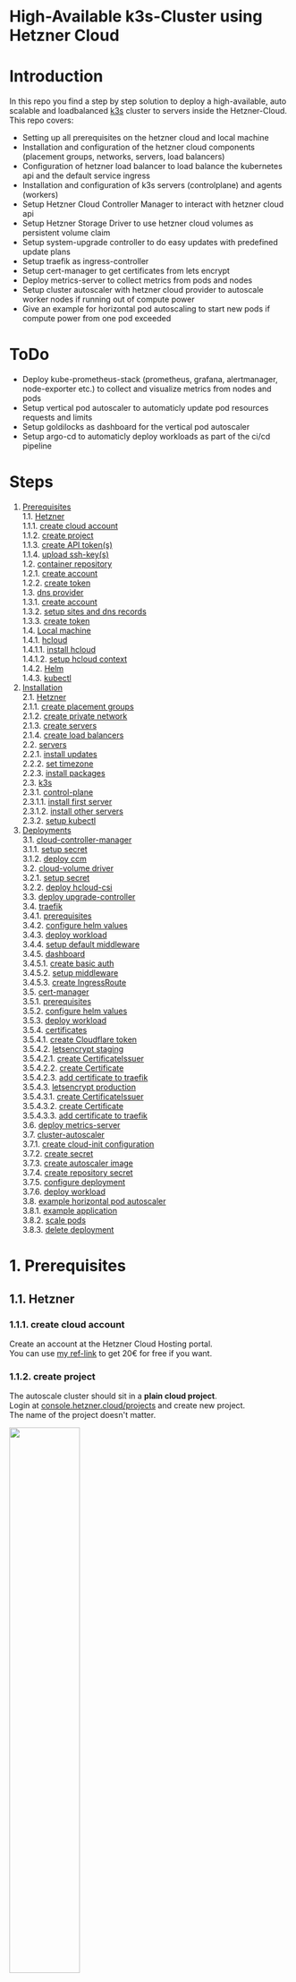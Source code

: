 # High-Available k3s-Cluster using Hetzner Cloud

# Introduction
In this repo you find a step by step solution to deploy a high-available, auto scalable and loadbalanced [k3s](https://k3s.io/) cluster to servers inside the Hetzner-Cloud.  
This repo covers:
* Setting up all prerequisites on the hetzner cloud and local machine
* Installation and configuration of the hetzner cloud components (placement groups, networks, servers, load balancers)
* Configuration of hetzner load balancer to load balance the kubernetes api and the default service ingress
* Installation and configuration of k3s servers (controlplane) and agents (workers)
* Setup Hetzner Cloud Controller Manager to interact with hetzner cloud api
* Setup Hetzner Storage Driver to use hetzner cloud volumes as persistent volume claim
* Setup system-upgrade controller to do easy updates with predefined update plans
* Setup traefik as ingress-controller
* Setup cert-manager to get certificates from lets encrypt
* Deploy metrics-server to collect metrics from pods and nodes
* Setup cluster autoscaler with hetzner cloud provider to autoscale worker nodes if running out of compute power
* Give an example for horizontal pod autoscaling to start new pods if compute power from one pod exceeded

# ToDo
* Deploy kube-prometheus-stack (prometheus, grafana, alertmanager, node-exporter etc.) to collect and visualize metrics from nodes and pods
* Setup vertical pod autoscaler to automaticly update pod resources requests and limits
* Setup goldilocks as dashboard for the vertical pod autoscaler
* Setup argo-cd to automaticly deploy workloads as part of the ci/cd pipeline

# Steps
1. [Prerequisites](#1-prerequisites)  
1.1. [Hetzner](#11-hetzner)  
1.1.1. [create cloud account](#111-create-cloud-account)  
1.1.2. [create project](#112-create-project)  
1.1.3. [create API token(s)](#113-create-api-tokens)  
1.1.4. [upload ssh-key(s)](#113-upload-ssh-keys)  
1.2. [container repository](#12-container-repository)  
1.2.1. [create account](#121-create-account)  
1.2.2. [create token](#122-create-token)  
1.3. [dns provider](#13-dns-provider)  
1.3.1. [create account](#131-create-account)  
1.3.2. [setup sites and dns records](#132-setup-sites-and-dns-records)  
1.3.3. [create token](#133-create-token)  
1.4. [Local machine](#14-local-machine)  
1.4.1. [hcloud](#141-hcloud)  
1.4.1.1. [install hcloud](#1411-install-hcloud)  
1.4.1.2. [setup hcloud context](#1412-setup-hcloud-context)  
1.4.2. [Helm](#142-helm)  
1.4.3. [kubectl](#143-kubectl)  
2. [Installation](#2-installation)  
2.1. [Hetzner](#21-hetzner)  
2.1.1. [create placement groups](#211-create-placement-groups)  
2.1.2. [create private network](#212-create-private-network)  
2.1.3. [create servers](#213-create-servers)  
2.1.4. [create load balancers](#214-create-load-balancers)  
2.2. [servers](#22-servers)  
2.2.1. [install updates](#221-install-updates)  
2.2.2. [set timezone](#222-set-timezone)  
2.2.3. [install packages](#223-install-packages)  
2.3. [k3s](#23-k3s)  
2.3.1. [control-plane](#231-control-plane)  
2.3.1.1. [install first server](#2311-install-first-server)  
2.3.1.2. [install other servers](#2312-install-other-servers)  
2.3.2. [setup kubectl](#232-setup-kubectl)  
3. [Deployments](#3-deployments)  
3.1. [cloud-controller-manager](#31-cloud-controller-manager)  
3.1.1. [setup secret](#311-setup-secret)  
3.1.2. [deploy ccm](#312-deploy-ccm)  
3.2. [cloud-volume driver](#32-cloud-volume-driver)  
3.2.1. [setup secret](#321-setup-secret)  
3.2.2. [deploy hcloud-csi](#322-deploy-hcloud-csi)  
3.3. [deploy upgrade-controller](#33-deploy-upgrade-controller)  
3.4. [traefik](#34-traefik)  
3.4.1. [prerequisites](#341-prerequisites)  
3.4.2. [configure helm values](#342-configure-helm-values)  
3.4.3. [deploy workload](#343-deploy-workload)  
3.4.4. [setup default middleware](#344-setup-default-middleware)  
3.4.5. [dashboard](#345-dashboard)  
3.4.5.1. [create basic auth](#3451-create-basic-auth)  
3.4.5.2. [setup middleware](#3452-setup-middleware)  
3.4.5.3. [create IngressRoute](#34543-create-ingressroute)  
3.5. [cert-manager](#35-cert-manager)  
3.5.1. [prerequisites](#351-prerequisites)  
3.5.2. [configure helm values](#352-configure-helm-values)  
3.5.3. [deploy workload](#353-deploy-workload)  
3.5.4. [certificates](#354-certificates)  
3.5.4.1. [create Cloudflare token](#3541-create-cloudflare-token)  
3.5.4.2. [letsencrypt staging](#3542-letsencrypt-staging)  
3.5.4.2.1. [create CertificateIssuer](#35421-create-certificateissuer)  
3.5.4.2.2. [create Certificate](#35422-create-certificate)  
3.5.4.2.3. [add certificate to traefik](#35423-add-certificate-to-traefik)  
3.5.4.3. [letsencrypt production](#3543-letsencrypt-production)  
3.5.4.3.1. [create CertificateIssuer](#35431-create-certificateissuer)  
3.5.4.3.2. [create Certificate](#35432-create-certificate)  
3.5.4.3.3. [add certificate to traefik](#35433-add-certificate-to-traefik)  
3.6. [deploy metrics-server](#36-deploy-metrics-server)  
3.7. [cluster-autoscaler](#37-cluster-autoscaler)  
3.7.1. [create cloud-init configuration](#371-create-cloud-init-configuration)  
3.7.2. [create secret](#372-create-secret)  
3.7.3. [create autoscaler image](#373-create-autoscaler-image)  
3.7.4. [create repository secret](#374-create-repository-secret)  
3.7.5. [configure deployment](#375-configure-deployment)  
3.7.6. [deploy workload](#376-deploy-workload)  
3.8. [example horizontal pod autoscaler](#38-example-horizontal-pod-autoscaler)  
3.8.1. [example application](#381-example-application)  
3.8.2. [scale pods](#382-scale-pods)  
3.8.3. [delete deployment](#383-delete-deployment)  

# 1. Prerequisites
## 1.1. Hetzner
### 1.1.1. create cloud account
Create an account at the Hetzner Cloud Hosting portal.  
You can use [my ref-link](https://hetzner.cloud/?ref=QVP9EsLHwtNY) to get 20€ for free if you want. 

### 1.1.2. create project
The autoscale cluster should sit in a **plain cloud project**.  
Login at [console.hetzner.cloud/projects](https://console.hetzner.cloud/projects) and create new project.  
The name of the project doesn't matter.  

<img src="./docs/img/112-create-project.png" width=50%>

### 1.1.3. create API token(s)
Open the project and go to security and the api-tokens tab.  
Here you have to create **at least one api-token**.  
I created several ones to keep the different services seperated and logged what which service does. 
I created the following tokens:
* `hcloud-cli` (used for hcloud cli application on local machine)
* `hcloud-csi` (used for persistent volume driver)
* `ccm` (used for cloud-controller-manager)
* `cluster-autoscaler` (used for cluster autoscaler)  

All tokens need read and write access.  
Save them in a **secure place** you will need them later and cant view them another time inside the webpanel.

<img src="./docs/img/113-create-api-tokens.png" width=50%>

### 1.1.4. upload ssh-key(s)
Stay inside the security part of the hetzner webinterface and open the tab for the ssh-keys.  
Click add to upload your ssh-key(s). Paste your public key to the window.  
They will be later added to the servers when we create them. 
If you want to create a new ssh-key you can use `ssh-keygen`. 

## 1.2. container repository
You need an account at a container repository. You can use for example the [docker-hub](https://hub.docker.com/) or the [github-container-repository]().  
In this example, I will use the docker-hub. 

### 1.2.1. create account
First, create an account at your container-repository provider.  
If you want to use a docker-hub account, you can register [here](https://hub.docker.com/signup).

<img src="./docs/img/121-create-account.png" width=30%>

### 1.2.2. create token
If you want to use private repositories you have to create an access token to pull the private images from the kubernetes host.  

If you use docker, move to your [security-profile-page](https://hub.docker.com/settings/security) and create an access-token.  
You can name the token whatever you want. The token only needs read access to pull the images. Be shure to save the token in a save place because you need it later in the setup.  

<img src="./docs/img/122-create-token.png" width=40%>

## 1.3. dns provider
To use ssl-certificates later, we will use the cert-manager from kubernetes with lets-encrypt certificates. To use this, we need a dns provider for our domain that supports dns01-validation via acme. You can find supported dns providers in the [documentation from the kubernetes cert-manager](https://cert-manager.io/docs/configuration/acme/dns01/#supported-dns01-providers).  
In this tutorial i will use [CloudFlare](https://cloudflare.com)

### 1.3.1. create account
First, you have to create an account at your dns-provider.  
If you want to use CloudFlare, you can create an account [here](https://dash.cloudflare.com/sign-up). 

<img src="./docs/img/131-create-account.png" width=40%>

### 1.3.2. setup sites and dns records
After creating an account you have to add your domain as a new site to your dns provider.  
After that you can import your old dns entries or add new ones.  
As final step you need to change the nameservers from your domain. You can do this normally in the control panel from your domain hoster.  
Because these steps are different from dns provider to dns provider and different from domain hoster to domain hoster, I will skip this part in this tutorial. 

### 1.3.3. create token
To use the dns01-challenge, the acme client will create a txt dns-record for you to validate that you own the requested domain. To change the dns settings (add an entry) you have to create an access token for the acme client.  

If you use CloudFlare, move to your [api-token-profile-page](https://dash.cloudflare.com/profile/api-tokens) and create a new api-token. Dont use the global api token, you need a new api-token for your specific dns-zone.   
As token-template you can use the edit-dns-zone setting. In the next step you have to select your site you have created in step [1.3.2](#132-setup-sites-and-dns-records). Remember to save the token, it will not be shown again. 

## 1.4. local machine
In the last preparation step, we have to setup our local machine. As local machine you need a linux-host. You can install it directy to your host, use a virtual machine or - as i do - use wsl, the windows subsystem for linux.  

### 1.4.1. hcloud
To control the hetzner cloud from the command line you need hcloud, a tool by hetzner. You can find more information [here](https://github.com/hetznercloud/cli).

#### 1.4.1.1. install hcloud
You can install hcloud with [homebrew](https://brew.sh/).  
Run `brew install hcloud` to install hcloud to your system. 

#### 1.4.1.2. setup hcloud context
To communicate with your hetzner cloud project from step [1.1.2](#112-create-project) you created an api-token in step [1.1.3](#113-create-api-tokens). In my example i named it `hcloud-cli`.  
To link the cloud project with the hcloud application by using the api-token, you have to create an hcloud-context. You can manage different cloud-projects with different contexts.  
To create a new context type `hcloud context create [NAME]` and paste your previously saved api-token.  
You can see all contexts with `hcloud context list` and set your used context with `hcloud context use [NAME]`. 

### 1.4.2. Helm
To install packages to kubernetes you need helm on your local machine.  
To install helm, visit the [official installation manual](https://helm.sh/docs/intro/install/#from-script). 

### 1.4.3. kubectl
To administrate the kubernetes cluster you also need kubectl, a command line interface to control kubernetes clusters.  
You can visit the [kubernets documentation](https://kubernetes.io/docs/tasks/tools/install-kubectl-linux/#install-kubectl-binary-with-curl-on-linux) for installation steps.  

# 2. Installation
## 2.1. Hetzner
### 2.1.1. create placement groups
### 2.1.2. create private network
### 2.1.3. create servers
### 2.1.4. create load balancers
## 2.2. servers
### 2.2.1. install updates
### 2.2.2. set timezone
### 2.2.3. install packages
## 2.3. k3s
### 2.3.1. control-plane
#### 2.3.1.1. install first server
#### 2.3.1.2. install other servers
### 2.3.2. setup kubectl

# 3. Deployment
## 3.1. cloud-controller-manager
### 3.1.1. setup secret
### 3.1.2. deploy ccm
## 3.2. cloud-volume driver
### 3.2.1. setup secret
### 3.2.2. deploy hcloud-csi
## 3.3. deploy upgrade-controller
## 3.4. traefik
### 3.4.1. prerequisites
### 3.4.2. configure helm values
### 3.4.3. deploy workload
### 3.4.4. setup default middleware
### 3.4.5. dashboard
#### 3.4.5.1. create basic auth
#### 3.4.5.2. setup middleware
#### 3.4.5.3. create IngressRoute
## 3.5. cert-manager
### 3.5.1. prerequisites
### 3.5.2. configure helm values
### 3.5.3. deploy workload
### 3.5.4. certificates
#### 3.5.4.1. create Cloudflare token
#### 3.5.4.2. letsencrypt staging
##### 3.5.4.2.1. create CerificateIssuer
##### 3.5.4.2.2. create Certificate
##### 3.5.4.2.3. add certificate to traefik
#### 3.5.4.3. letsencrypt production
##### 3.5.4.3.1. create CerificateIssuer
##### 3.5.4.3.2. create Certificate
##### 3.5.4.3.3. add certificate to traefik
## 3.6. deploy metrics-server
## 3.7. cluster-autoscaler
### 3.7.1. create cloud-init configuration
### 3.7.2. create secret
### 3.7.3. create autoscaler image
### 3.7.4. create repository secret
### 3.7.5. configure deployment
### 3.7.6. deploy workload
## 3.8. example horizontal pod autoscaler
### 3.8.1. example application
### 3.8.2. scale pods
### 3.8.3. delete deployment

# Credits
Huge thank you to many people and git repos where I got my information and commands from.  
Special thanks to:
* [Techno Tim](https://github.com/techno-tim)
* [The DevOps Guy](https://github.com/marcel-dempers)
* [Hetzner Development Team](https://github.com/hetznercloud/)